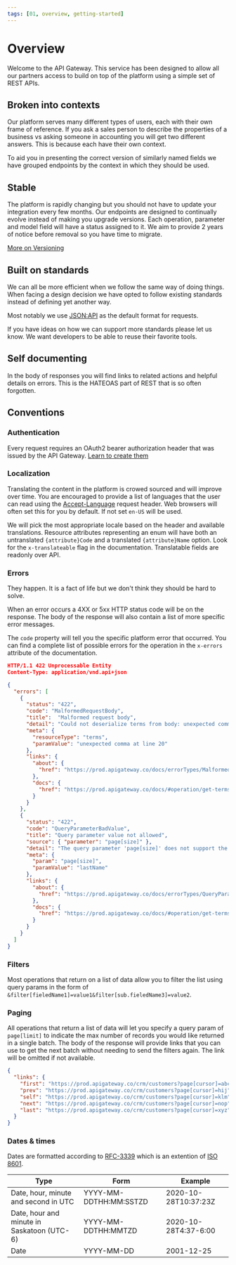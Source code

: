```yaml
---
tags: [01, overview, getting-started]
---
```


# Overview

Welcome to the API Gateway. This service has been designed to allow all our partners access to build on top of the platform using a simple set of REST APIs. 


## Broken into contexts
Our platform serves many different types of users, each with their own frame of reference. If you ask a sales person to describe the properties of a business vs asking someone in accounting you will get two different answers. This is because each have their own context. 

To aid you in presenting the correct version of similarly named fields we have grouped endpoints by the context in which they should be used. 


## Stable
The platform is rapidly changing but you should not have to update your integration every few months. Our endpoints are designed to continually evolve instead of making you upgrade versions. Each operation, parameter and model field will have a status assigned to it. We aim to provide 2 years of notice before removal so you have time to migrate.

[More on Versioning](Versioning.md)


## Built on standards
We can all be more efficient when we follow the same way of doing things. When facing a design decision we have opted to follow existing standards instead of defining yet another way.

Most notably we use [JSON:API](https://jsonapi.org/examples/) as the default format for requests.

If you have ideas on how we can support more standards please let us know. We want developers to be able to reuse their favorite tools.


## Self documenting
In the body of responses you will find links to related actions and helpful details on errors. This is the HATEOAS part of REST that is so often forgotten.


## Conventions

### Authentication
Every request requires an OAuth2 bearer authorization header that was issued by the API Gateway. [Learn to create them](Authorization.md) 

### Localization
Translating the content in the platform is crowed sourced and will improve over time. You are encouraged to provide a list of languages that the user can read using the [Accept-Language](https://developer.mozilla.org/en-US/docs/Web/HTTP/Headers/Accept-Language) request header. Web browsers will often set this for you by default. If not set `en-US` will be used. 

We will pick the most appropriate locale based on the header and available translations. Resource attributes representing an enum will have both an untranslated `{attribute}Code` and a translated `{attribute}Name` option. Look for the `x-translateable` flag in the documentation. Translatable fields are readonly over API.



### Errors
They happen. It is a fact of life but we don't think they should be hard to solve. 

When an error occurs a 4XX or 5xx HTTP status code will be on the response. The body of the response will also contain a list of more specific error messages.

The `code` property will tell you the specific platform error that occurred. You can find a complete list of possible errors for the operation in the `x-errors` attribute of the documentation.

```json 
HTTP/1.1 422 Unprocessable Entity
Content-Type: application/vnd.api+json

{
  "errors": [
    {
      "status": "422",
      "code": "MalformedRequestBody",
      "title":  "Malformed request body",
      "detail": "Could not deserialize terms from body: unexpected comma at line 20",
      "meta": {
        "resourceType": "terms",
        "paramValue": "unexpected comma at line 20"
      },
      "links": {
        "about": {
          "href": "https://prod.apigateway.co/docs/errorTypes/MalformedRequestBody"
        },
        "docs": {
          "href": "https://prod.apigateway.co/docs/#operation/get-terms-type"
        }
      }
    },
    {
      "status": "422",
      "code": "QueryParameterBadValue",
      "title": "Query parameter value not allowed",
      "source": { "parameter": "page[size]" },
      "detail": "The query parameter 'page[size]' does not support the value 'lastName' for this request.",
      "meta": {
        "param": "page[size]",
        "paramValue": "lastName"
      },
      "links": {
        "about": {
          "href": "https://prod.apigateway.co/docs/errorTypes/QueryParameterBadValue"
        },
        "docs": {
          "href": "https://prod.apigateway.co/docs/#operation/get-terms-type"
        }
      }
    }
  ]
}
```



### Filters
Most operations that return on a list of data allow you to filter the list using query params in the form of `&filter[fieledName1]=value1&filter[sub.fieledName3]=value2`.




### Paging
All operations that return a list of data will let you specify a query param of `page[limit]` to indicate the max number of records you would like returned in a single batch. The body of the response will provide links that you can use to get the next batch without needing to send the filters again. The link will be omitted if not available. 

```json
{
  "links": {
    "first": "https://prod.apigateway.co/crm/customers?page[cursor]=abc",
    "prev": "https://prod.apigateway.co/crm/customers?page[cursor]=hij",
    "self": "https://prod.apigateway.co/crm/customers?page[cursor]=klm",
    "next": "https://prod.apigateway.co/crm/customers?page[cursor]=nop",
    "last": "https://prod.apigateway.co/crm/customers?page[cursor]=xyz"
  }
}
```

### Dates & times
Dates are formatted according to [RFC-3339](https://tools.ietf.org/html/rfc3339) which is an extention of [ISO 8601](https://www.w3.org/TR/NOTE-datetime).


Type | Form | Example
---------|----------|---------
 Date, hour, minute and second in UTC | YYYY-MM-DDTHH:MM:SSTZD | 2020-10-28T10:37:23Z
 Date, hour and minute in Saskatoon (UTC-6) | YYYY-MM-DDTHH:MMTZD | 2020-10-28T4:37-6:00
 Date | YYYY-MM-DD | 2001-12-25
 
